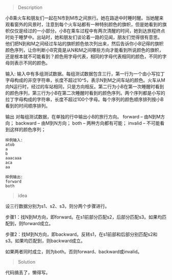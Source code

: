 > Description

小B乘火车和朋友们一起在N市到M市之间旅行。她在路途中时睡时醒。当她醒来观看窗外的风景时，注意到每个火车站都有一种特别颜色的旗帜，但是她看到的旗帜仅仅是经过的一小部分。小B在乘车过程中有两次清醒的时间，她到达旅程终点时处于睡梦中。出站时，她和朋友们谈论着一路的见闻，朋友们觉得很有意思。
他们把N到和M之间经过车站的旗帜颜色依次列出来，然后告诉你小B记得的旗帜颜色序列，让你判断小B究竟是从N和M之间哪些方向才能看到所说颜色的旗帜，还是根本就不可能看到？颜色用字母代表，相同的字母代表相同的颜色，不同的字母则表示不同的颜色。

输入:
输入中有多组测试数据。每组测试数据包含三行，第一行为一个由小写拉丁字母构成的非空字符串，长度不超过10^5，表示N到M之间车站的颜色。火车从M向N运行时，经过的车站相同，只是方向相反。第二行为小B在第一次睡醒时看到的颜色序列，第三行为小B在第二次睡醒时看到的颜色序列。两个序列都是小写的拉丁字母构成的字符串，长度不超过100个字母。每个序列的颜色顺序排列按小B看到的时间顺序排列。

输出
对每组测试数据，在单独的行中输出小B的旅行方向。
forward – 由N到M方向；
backward – 由M到N方向；
both – 两种方向都有可能；
invalid – 不可能看到这样的颜色序列；

```
样例输入:
atob
a
b
aaacaaa
aca
aa

样例输出:
forward
both
```

> idea

设三行数据分别为s1、s2、s3，则分两个步骤进行。

步骤1：找N到M方向，即forward。在s1前部分匹配s2，后部分匹配s3。如果均匹配到，则forward成立。

步骤2：找M到N方向，即backward。反转s1，在s1前部和后部分别匹配s2和s3。如果均匹配到，则backward成立。

如果两者同时成立，则为both。否则forward、backward或invalid。

> Solution

代码搞丢了，懒得写。
